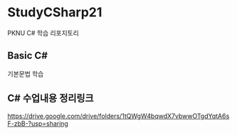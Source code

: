 # StudyCSharp21
PKNU C# 학습 리포지토리

## Basic C#
기본문법 학습

## C# 수업내용 정리링크
https://drive.google.com/drive/folders/1tQWgW4bqwdX7vbwwOTgdYqtA6sF-zbB-?usp=sharing
